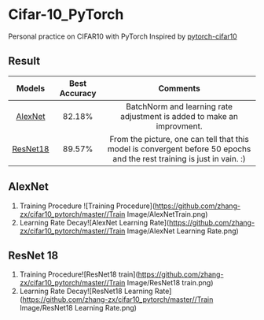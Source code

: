 # Cifar-10_PyTorch

Personal practice on CIFAR10 with PyTorch
Inspired by [pytorch-cifar10](https://github.com/icpm/pytorch-cifar10) 

## Result
Models | Best Accuracy | Comments
:---:|:---:|:---:
[AlexNet](https://github.com/zhang-zx/cifar10_pytorch/master/models/AlexNet.py) | 82.18% | BatchNorm and learning rate adjustment is added to make an improvment. 
[ResNet18](https://github.com/zhang-zx/cifar10_pytorch/master/models/ResNet.py) | 89.57% |From the picture, one can tell that this model is convergent before 50 epochs and the rest training is just in vain. :)



## AlexNet

1. Training Procedure ![Training Procedure](https://github.com/zhang-zx/cifar10_pytorch/master//Train Image/AlexNetTrain.png)
2. Learning Rate Decay![AlexNet Learning Rate](https://github.com/zhang-zx/cifar10_pytorch/master//Train Image/AlexNet Learning Rate.png)

## ResNet 18

1. Training Procedure![ResNet18 train](https://github.com/zhang-zx/cifar10_pytorch/master//Train Image/ResNet18 train.png)
2. Learning Rate Decay![ResNet18 Learning Rate](https://github.com/zhang-zx/cifar10_pytorch/master//Train Image/ResNet18 Learning Rate.png)
